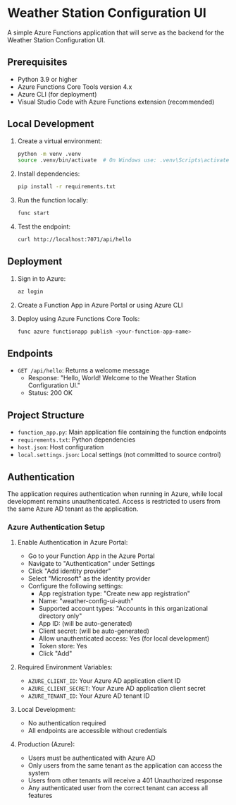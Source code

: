 # Weather Station Configuration UI

A simple Azure Functions application that will serve as the backend for the Weather Station Configuration UI.

## Prerequisites

- Python 3.9 or higher
- Azure Functions Core Tools version 4.x
- Azure CLI (for deployment)
- Visual Studio Code with Azure Functions extension (recommended)

## Local Development

1. Create a virtual environment:
   ```bash
   python -m venv .venv
   source .venv/bin/activate  # On Windows use: .venv\Scripts\activate
   ```

2. Install dependencies:
   ```bash
   pip install -r requirements.txt
   ```

3. Run the function locally:
   ```bash
   func start
   ```

4. Test the endpoint:
   ```bash
   curl http://localhost:7071/api/hello
   ```

## Deployment

1. Sign in to Azure:
   ```bash
   az login
   ```

2. Create a Function App in Azure Portal or using Azure CLI

3. Deploy using Azure Functions Core Tools:
   ```bash
   func azure functionapp publish <your-function-app-name>
   ```

## Endpoints

- `GET /api/hello`: Returns a welcome message
  - Response: "Hello, World! Welcome to the Weather Station Configuration UI."
  - Status: 200 OK

## Project Structure

- `function_app.py`: Main application file containing the function endpoints
- `requirements.txt`: Python dependencies
- `host.json`: Host configuration
- `local.settings.json`: Local settings (not committed to source control)

## Authentication

The application requires authentication when running in Azure, while local development remains unauthenticated. Access is restricted to users from the same Azure AD tenant as the application.

### Azure Authentication Setup

1. Enable Authentication in Azure Portal:
   - Go to your Function App in the Azure Portal
   - Navigate to "Authentication" under Settings
   - Click "Add identity provider"
   - Select "Microsoft" as the identity provider
   - Configure the following settings:
     - App registration type: "Create new app registration"
     - Name: "weather-config-ui-auth"
     - Supported account types: "Accounts in this organizational directory only"
     - App ID: (will be auto-generated)
     - Client secret: (will be auto-generated)
     - Allow unauthenticated access: Yes (for local development)
     - Token store: Yes
     - Click "Add"

2. Required Environment Variables:
   - `AZURE_CLIENT_ID`: Your Azure AD application client ID
   - `AZURE_CLIENT_SECRET`: Your Azure AD application client secret
   - `AZURE_TENANT_ID`: Your Azure AD tenant ID

3. Local Development:
   - No authentication required
   - All endpoints are accessible without credentials

4. Production (Azure):
   - Users must be authenticated with Azure AD
   - Only users from the same tenant as the application can access the system
   - Users from other tenants will receive a 401 Unauthorized response
   - Any authenticated user from the correct tenant can access all features 